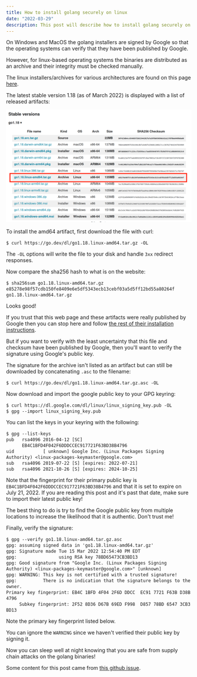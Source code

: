 ```yaml
---
title: How to install golang securely on linux
date: "2022-03-29"
description: This post will describe how to install golang securely on linux.
---
```


On Windows and MacOS the golang installers are signed by Google so that the operating systems can verify that they have been published by Google.

However, for linux-based operating systems the binaries are distributed as an archive and their integrity must be checked manually.

The linux installers/archives for various architectures are found on this page [here](https://go.dev/dl/).

The latest stable version 1.18 (as of March 2022) is displayed with a list of released artifacts:

![List of golang artifacts](2022-03-31-10-28-49.png)

To install the amd64 artifact, first download the file with curl:

```shell
$ curl https://go.dev/dl/go1.18.linux-amd64.tar.gz -OL
```

The `-OL` options will write the file to your disk and handle `3xx` redirect responses.

Now compare the sha256 hash to what is on the website:

```shell
$ sha256sum go1.18.linux-amd64.tar.gz 
e85278e98f57cdb150fe8409e6e5df5343ecb13cebf03a5d5ff12bd55a80264f  go1.18.linux-amd64.tar.gz
```

Looks good!

If you trust that this web page and these artifacts were really published by Google then you can stop here and follow [the rest of their installation instructions](https://go.dev/doc/install).

But if you want to verify with the least uncertainty that this file and checksum have been published by Google, then you'll want to verify the signature using Google's public key.

The signature for the archive isn't listed as an artifact but can still be downloaded by concatenating `.asc` to the filename:

```shell
$ curl https://go.dev/dl/go1.18.linux-amd64.tar.gz.asc -OL
```

Now download and import the google public key to your GPG keyring:

```shell
$ curl https://dl.google.com/dl/linux/linux_signing_key.pub -OL
$ gpg --import linux_signing_key.pub
```

You can list the keys in your keyring with the following:

```shell
$ gpg --list-keys
pub   rsa4096 2016-04-12 [SC]
      EB4C1BFD4F042F6DDDCCEC917721F63BD38B4796
uid           [ unknown] Google Inc. (Linux Packages Signing Authority) <linux-packages-keymaster@google.com>
sub   rsa4096 2019-07-22 [S] [expires: 2022-07-21]
sub   rsa4096 2021-10-26 [S] [expires: 2024-10-25]
```

Note that the fingerprint for their primary public key is `EB4C1BFD4F042F6DDDCCEC917721F63BD38B4796` and that it is set to expire on July 21, 2022. If you are reading this post and it's past that date, make sure to import their latest public key!

The best thing to do is try to find the Google public key from multiple locations to increase the likelihood that it is authentic. Don't trust me!

Finally, verify the signature:

```shell
$ gpg --verify go1.18.linux-amd64.tar.gz.asc
gpg: assuming signed data in 'go1.18.linux-amd64.tar.gz'
gpg: Signature made Tue 15 Mar 2022 12:54:40 PM EDT
gpg:                using RSA key 78BD65473CB3BD13
gpg: Good signature from "Google Inc. (Linux Packages Signing Authority) <linux-packages-keymaster@google.com>" [unknown]
gpg: WARNING: This key is not certified with a trusted signature!
gpg:          There is no indication that the signature belongs to the owner.
Primary key fingerprint: EB4C 1BFD 4F04 2F6D DDCC  EC91 7721 F63B D38B 4796
     Subkey fingerprint: 2F52 8D36 D67B 69ED F998  D857 78BD 6547 3CB3 BD13
```

Note the primary key fingerprint listed below.

You can ignore the `WARNING` since we haven't verified their public key by signing it.

Now you can sleep well at night knowing that you are safe from supply chain attacks on the golang binaries!

Some content for this post came from [this github issue](https://github.com/golang/go/issues/14739).

